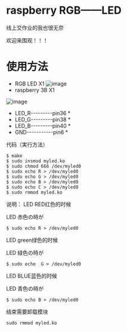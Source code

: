 # raspberry RGB——LED
线上交作业的我也很无奈

欢迎来围观！！！

# 使用方法

  - RGB LED X1
![image](https://github.com/caikunyou/LED/blob/master/led.png)
  - raspberry 3B X1

![image](https://github.com/caikunyou/LED/blob/master/GPIO-Pinout-Diagram-2.png)

* LED_R---------pin36           *
* LED_G---------pin38           *
* LED_B---------pin40           *
* GND-----------pin6            *


代码（実行方法）
```
$ make
$ sudo insmod myled.ko
$ sudo chmod 666 /dev/myled0
$ sudo echo R > /dev/myled0
$ sudo echo G > /dev/myled0
$ sudo echo B > /dev/myled0
$ sudo echo C > /dev/myled0
$ sudo rmmod myled.ko
```
说明：
LED RED红色的时候 

LED 赤色の時が
```
$ sudo echo R > /dev/myled0
```
LED green绿色的时候 

LED 緑色の時が
```
$ sudo echo  G > /dev/myled0
```
LED BLUE蓝色的时候 

LED 青色の時が
```
$ sudo echo B > /dev/myled0
```

结束需要卸载模块
```
sudo rmmod myled.ko
```

